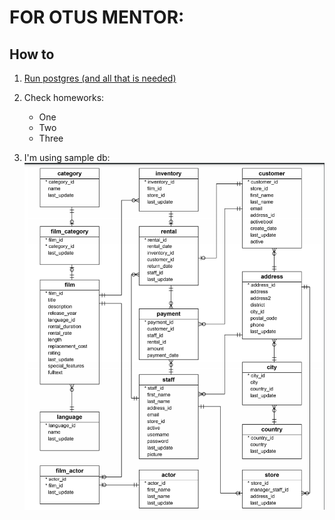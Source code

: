 # FOR OTUS MENTOR:
## How to
1. [Run postgres (and all that is needed)](infrastructure.md)
2. Check homeworks:

   * One
   * Two
   * Three 
  

3. I'm using sample db:
   ![sample_db_schema](content/db_schema.png)
  